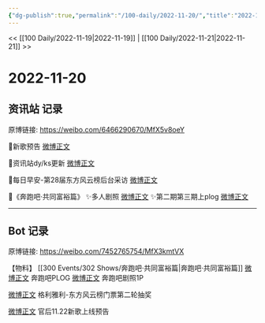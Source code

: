 ```yaml
---
{"dg-publish":true,"permalink":"/100-daily/2022-11-20/","title":"2022-11-20"}
---
```



<< [[100 Daily/2022-11-19\|2022-11-19]] | [[100 Daily/2022-11-21\|2022-11-21]] >>

# 2022-11-20

## 资讯站 记录

原博链接: https://weibo.com/6466290670/MfX5v8oeY

🌟新歌预告 [微博正文](https://m.weibo.cn/6466290670/4837962821145902)

🌟资讯站dy/ks更新 [微博正文](https://m.weibo.cn/6466290670/4837953367444905)

🌟每日早安-第28届东方风云榜后台采访 [微博正文](https://m.weibo.cn/6466290670/4837801197569822)

🌟《奔跑吧·共同富裕篇》
✨多人剧照 [微博正文](https://m.weibo.cn/6466290670/4837869765526835)
✨第二期第三期上plog [微博正文](https://m.weibo.cn/6466290670/4837852896824415)

---
## Bot 记录

原博链接: https://weibo.com/7452765754/MfX3kmtVX

【物料】
[[300 Events/302 Shows/奔跑吧·共同富裕篇\|奔跑吧·共同富裕篇]]
[微博正文](https://weibo.com/detail/4837850266734745) 奔跑吧PLOG
[微博正文](https://weibo.com/detail/4837860786834631) 奔跑吧剧照1P

[微博正文](https://weibo.com/detail/4837886756914692) 格利雅利-东方风云榜门票第二轮抽奖

[微博正文](https://weibo.com/detail/4837960987706887) 官后11.22新歌上线预告
